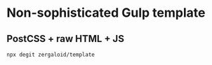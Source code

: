 # Non-sophisticated Gulp template

## PostCSS + raw HTML + JS

```
npx degit zergaloid/template
```
